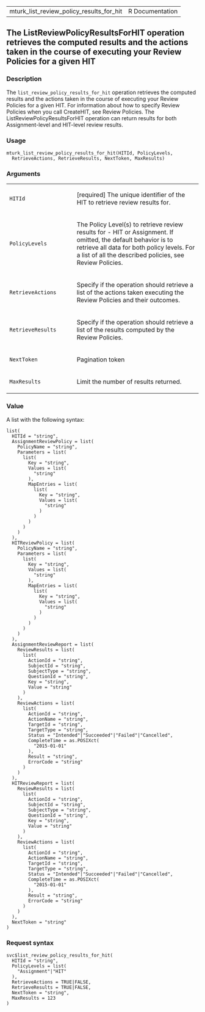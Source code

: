 <table style="width: 100%;">
<tbody>
<tr class="odd">
<td>mturk_list_review_policy_results_for_hit</td>
<td style="text-align: right;">R Documentation</td>
</tr>
</tbody>
</table>

## The ListReviewPolicyResultsForHIT operation retrieves the computed results and the actions taken in the course of executing your Review Policies for a given HIT

### Description

The `list_review_policy_results_for_hit` operation retrieves the
computed results and the actions taken in the course of executing your
Review Policies for a given HIT. For information about how to specify
Review Policies when you call CreateHIT, see Review Policies. The
ListReviewPolicyResultsForHIT operation can return results for both
Assignment-level and HIT-level review results.

### Usage

    mturk_list_review_policy_results_for_hit(HITId, PolicyLevels,
      RetrieveActions, RetrieveResults, NextToken, MaxResults)

### Arguments

<table>
<colgroup>
<col style="width: 35%" />
<col style="width: 65%" />
</colgroup>
<tbody>
<tr class="odd">
<td><code
id="mturk_list_review_policy_results_for_hit_:_HITId">HITId</code></td>
<td><p>[required] The unique identifier of the HIT to retrieve review
results for.</p></td>
</tr>
<tr class="even">
<td><code
id="mturk_list_review_policy_results_for_hit_:_PolicyLevels">PolicyLevels</code></td>
<td><p>The Policy Level(s) to retrieve review results for - HIT or
Assignment. If omitted, the default behavior is to retrieve all data for
both policy levels. For a list of all the described policies, see Review
Policies.</p></td>
</tr>
<tr class="odd">
<td><code
id="mturk_list_review_policy_results_for_hit_:_RetrieveActions">RetrieveActions</code></td>
<td><p>Specify if the operation should retrieve a list of the actions
taken executing the Review Policies and their outcomes.</p></td>
</tr>
<tr class="even">
<td><code
id="mturk_list_review_policy_results_for_hit_:_RetrieveResults">RetrieveResults</code></td>
<td><p>Specify if the operation should retrieve a list of the results
computed by the Review Policies.</p></td>
</tr>
<tr class="odd">
<td><code
id="mturk_list_review_policy_results_for_hit_:_NextToken">NextToken</code></td>
<td><p>Pagination token</p></td>
</tr>
<tr class="even">
<td><code
id="mturk_list_review_policy_results_for_hit_:_MaxResults">MaxResults</code></td>
<td><p>Limit the number of results returned.</p></td>
</tr>
</tbody>
</table>

### Value

A list with the following syntax:

    list(
      HITId = "string",
      AssignmentReviewPolicy = list(
        PolicyName = "string",
        Parameters = list(
          list(
            Key = "string",
            Values = list(
              "string"
            ),
            MapEntries = list(
              list(
                Key = "string",
                Values = list(
                  "string"
                )
              )
            )
          )
        )
      ),
      HITReviewPolicy = list(
        PolicyName = "string",
        Parameters = list(
          list(
            Key = "string",
            Values = list(
              "string"
            ),
            MapEntries = list(
              list(
                Key = "string",
                Values = list(
                  "string"
                )
              )
            )
          )
        )
      ),
      AssignmentReviewReport = list(
        ReviewResults = list(
          list(
            ActionId = "string",
            SubjectId = "string",
            SubjectType = "string",
            QuestionId = "string",
            Key = "string",
            Value = "string"
          )
        ),
        ReviewActions = list(
          list(
            ActionId = "string",
            ActionName = "string",
            TargetId = "string",
            TargetType = "string",
            Status = "Intended"|"Succeeded"|"Failed"|"Cancelled",
            CompleteTime = as.POSIXct(
              "2015-01-01"
            ),
            Result = "string",
            ErrorCode = "string"
          )
        )
      ),
      HITReviewReport = list(
        ReviewResults = list(
          list(
            ActionId = "string",
            SubjectId = "string",
            SubjectType = "string",
            QuestionId = "string",
            Key = "string",
            Value = "string"
          )
        ),
        ReviewActions = list(
          list(
            ActionId = "string",
            ActionName = "string",
            TargetId = "string",
            TargetType = "string",
            Status = "Intended"|"Succeeded"|"Failed"|"Cancelled",
            CompleteTime = as.POSIXct(
              "2015-01-01"
            ),
            Result = "string",
            ErrorCode = "string"
          )
        )
      ),
      NextToken = "string"
    )

### Request syntax

    svc$list_review_policy_results_for_hit(
      HITId = "string",
      PolicyLevels = list(
        "Assignment"|"HIT"
      ),
      RetrieveActions = TRUE|FALSE,
      RetrieveResults = TRUE|FALSE,
      NextToken = "string",
      MaxResults = 123
    )
